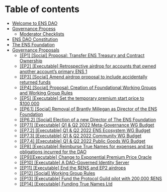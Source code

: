 # Table of contents

* [Welcome to ENS DAO](README.md)
* [Governance Process](process/README.md)
  * [Moderator Checklists](process/moderator-checklists.md)
* [ENS DAO Constitution](ens-dao-constitution.md)
* [The ENS Foundation](the-ens-foundation.md)
* [Governance Proposals](governance-proposals/README.md)
  * [\[EP1\] \[Social\] Proposal: Transfer ENS Treasury and Contract Ownership](governance-proposals/ep1-social-proposal-transfer-ens-treasury-and-contract-ownership.md)
  * [\[EP2\] \[Executable\] Retrospective airdrop for accounts that owned another account’s primary ENS 1](governance-proposals/ep2-executable-retrospective-airdrop-for-accounts-that-owned-another-accounts-primary-ens-1.md)
  * [\[EP3\] \[Social\] Amend airdrop proposal to include accidentally returned funds](governance-proposals/ep3-social-amend-airdrop-proposal-to-include-accidentally-returned-funds.md)
  * [\[EP4\] \[Social\] Proposal: Creation of Foundational Working Groups and Working Group Rules](governance-proposals/ep4-social-proposal-creation-of-foundational-working-groups-and-working-group-rules.md)
  * [\[EP5\] \[Executable\] Set the temporary premium start price to $100,000](governance-proposals/ep5-executable-set-the-temporary-premium-start-price-to-usd100-000.md)
  * [\[EP6.1\] \[Social\] Removal of Brantly Millegan as Director of the ENS Foundation](governance-proposals/ep6.1-social-removal-of-brantly-millegan-as-director-of-the-ens-foundation.md)
  * [\[EP6.2\] \[Social\] Election of a new Director of The ENS Foundation](governance-proposals/ep6.2-social-election-of-a-new-director-of-the-ens-foundation.md)
  * [\[EP7.1\] \[Executable\] Q1 & Q2 2022 Meta-Governance WG Budget](governance-proposals/ep7.1-executable-q1-and-q2-2022-meta-governance-wg-budget.md)
  * [\[EP7.2\] \[Executable\] Q1 & Q2 2022 ENS Ecosystem WG Budget](governance-proposals/ep7.2-executable-q1-and-q2-2022-ens-ecosystem-wg-budget.md)
  * [\[EP7.3\] \[Executable\] Q1 & Q2 2022 Community WG Budget](governance-proposals/ep7.3-executable-q1-and-q2-2022-community-wg-budget.md)
  * [\[EP7.4\] \[Executable\] Q1 & Q2 2022 Public Goods WG Budget](governance-proposals/ep7.4-executable-q1-and-q2-2022-public-goods-wg-budget.md)
  * [\[EP8\] \[Executable\] Reimburse True Names for expenses and tax obligations incurred for the DAO](governance-proposals/ep8-executable-reimburse-true-names-for-expenses-and-tax-obligations-incurred-for-the-dao.md)
  * [\[EP9\]\[Executable\] Change to Exponential Premium Price Oracle](governance-proposals/ep9-executable-change-to-exponential-premium-price-oracle.md)
  * [\[EP10\] \[Executable\] A DAO-Governed Identity Server](governance-proposals/ep10-executable-a-dao-governed-identity-server.md)
  * [\[EP11\] \[Executable\] End the $ENS and EP2 airdrops](governance-proposals/ep11-executable-end-airdrop.md)
  * [\[EP12\] \[Social\] Working Group Rules](governance-proposals/ep12-working-group-rules.md)
  * [\[EP13\] \[Executable\] Fund the Protocol Guild pilot with 200,000 $ENS](governance-proposals/ep13-protocol-guild-pilot.md)
  * [\[EP14\] \[Executable\] Funding True Names Ltd](governance-proposals/ep14-funding-true-names-ltd.md)
